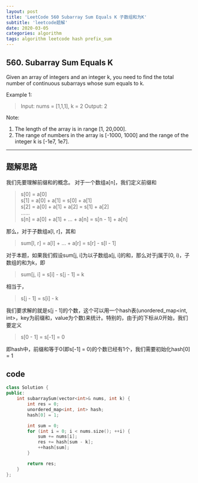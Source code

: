 ```yaml
---
layout: post
title: 'LeetCode 560 Subarray Sum Equals K 子数组和为K'
subtitle: 'leetcode题解'
date: 2020-03-05
categories: algorithm
tags: algorithm leetcode hash prefix_sum
---
```


## 560. Subarray Sum Equals K

Given an array of integers and an integer k, you need to find the total number of continuous subarrays whose sum equals to k.

Example 1:

> Input: nums = [1,1,1], k = 2
Output: 2

Note:
1. The length of the array is in range [1, 20,000].
2. The range of numbers in the array is [-1000, 1000] and the range of the integer k is [-1e7, 1e7].

---

## 题解思路

我们先要理解前缀和的概念。
对于一个数组a[n]，我们定义前缀和

> s[0] = a[0]  
s[1] = a[0] + a[1] = s[0] + a[1]  
s[2] = a[0] + a[1] + a[2] = s[1] + a[2]  
......  
s[n] = a[0] + a[1] + ... + a[n] = s[n - 1] + a[n]

那么，对于子数组a[l, r]，其和
> sum[l, r] = a[l] + ... + a[r] = s[r] - s[l - 1]

对于本题，如果我们假设sum[j, i]为以子数组a[j, i]的和，那么对于j属于[0, i)，子数组的和为k，即
> sum[j, i] = s[i] - s[j - 1] = k

相当于，
> s[j - 1] = s[i] - k

我们要求解的就是s[j - 1]的个数，这个可以用一个hash表(unordered_map<int, int>，key为前缀和，value为个数)来统计。特别的，由于j的下标从0开始，我们要定义
> s[0 - 1] = s[-1] = 0

即hash中，前缀和等于0(即s[-1] = 0)的个数已经有1个，我们需要初始化hash[0] = 1

## code
```cpp
class Solution {
public:
    int subarraySum(vector<int>& nums, int k) {
        int res = 0;
        unordered_map<int, int> hash;
        hash[0] = 1;

        int sum = 0;
        for (int i = 0; i < nums.size(); ++i) {
            sum += nums[i];
            res += hash[sum - k];
            ++hash[sum];
        }

        return res;        
    }
};
```
